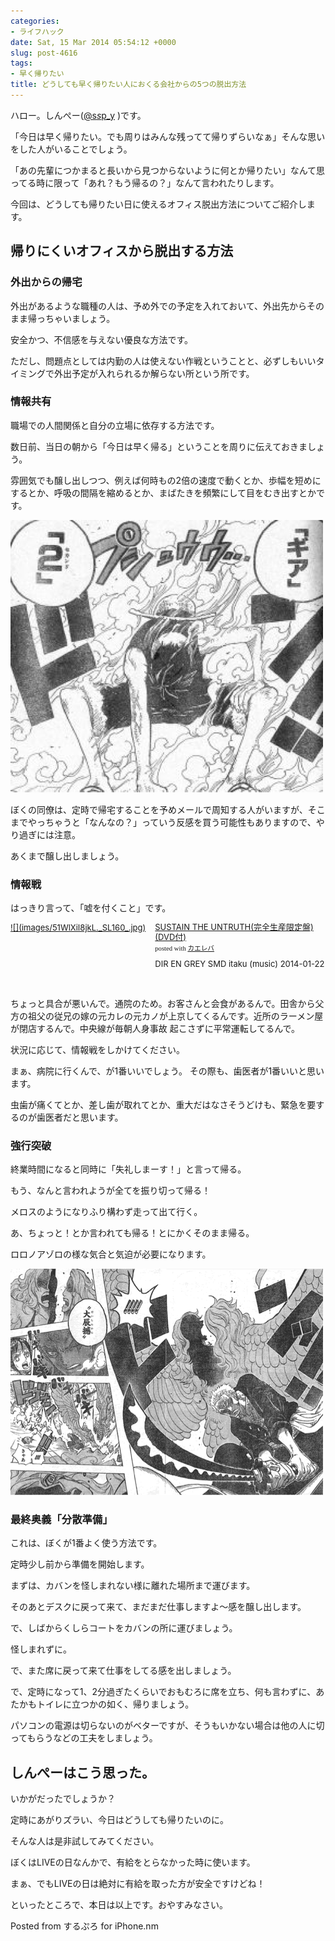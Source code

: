 ```yaml
---
categories:
- ライフハック
date: Sat, 15 Mar 2014 05:54:12 +0000
slug: post-4616
tags:
- 早く帰りたい
title: どうしても早く帰りたい人におくる会社からの5つの脱出方法
---
```


ハロー。しんぺー(<a href="https://twitter.com/s_s_p_y" target="_blank">@s<em>s</em>p_y</a> )です。

「今日は早く帰りたい。でも周りはみんな残ってて帰りずらいなぁ」そんな思いをした人がいることでしょう。

「あの先輩につかまると長いから見つからないように何とか帰りたい」なんて思ってる時に限って「あれ？もう帰るの？」なんて言われたりします。

今回は、どうしても帰りたい日に使えるオフィス脱出方法についてご紹介します。

<h2>帰りにくいオフィスから脱出する方法</h2>
<h3>外出からの帰宅</h3>

外出があるような職種の人は、予め外での予定を入れておいて、外出先からそのまま帰っちゃいましょう。

安全かつ、不信感を与えない優良な方法です。

ただし、問題点としては内勤の人は使えない作戦ということと、必ずしもいいタイミングで外出予定が入れられるか解らない所という所です。

<h3>情報共有</h3>

職場での人間関係と自分の立場に依存する方法です。

数日前、当日の朝から「今日は早く帰る」ということを周りに伝えておきましょう。

雰囲気でも醸し出しつつ、例えば何時もの2倍の速度で動くとか、歩幅を短めにするとか、呼吸の間隔を縮めるとか、まばたきを頻繁にして目をむき出すとかです。

![](images/slooProImg_20140315145406.jpg)

ぼくの同僚は、定時で帰宅することを予めメールで周知する人がいますが、そこまでやっちゃうと「なんなの？」っていう反感を買う可能性もありますので、やり過ぎには注意。

あくまで醸し出しましょう。

<h3>情報戦</h3>

はっきり言って、「嘘を付くこと」です。

<div class="kaerebalink-box" style="text-align:left;padding-bottom:20px;font-size:small;/zoom: 1;overflow: hidden;"><div class="kaerebalink-image" style="float:left;margin:0 15px 10px 0;"><a href="http://www.amazon.co.jp/exec/obidos/ASIN/B00FY10G7M/warawareotoko-22/ref=nosim/" rel="nofollow" target="_blank">![](images/51WlXiI8jkL._SL160_.jpg)</a></div><div class="kaerebalink-info" style="line-height:120%;/zoom: 1;overflow: hidden;"><div class="kaerebalink-name" style="margin-bottom:10px;line-height:120%"><a href="http://www.amazon.co.jp/exec/obidos/ASIN/B00FY10G7M/warawareotoko-22/ref=nosim/" rel="nofollow" target="_blank">SUSTAIN THE UNTRUTH(完全生産限定盤)(DVD付)</a><div class="kaerebalink-powered-date" style="font-size:8pt;margin-top:5px;font-family:verdana;line-height:120%">posted with <a href="http://kaereba.com" rel="nofollow" target="_blank">カエレバ</a></div></div><div class="kaerebalink-detail" style="margin-bottom:5px;">DIR EN GREY SMD itaku (music) 2014-01-22    </div><div class="kaerebalink-link1" style="margin-top:10px;"></div></div><div class="booklink-footer" style="clear: left"></div></div>

ちょっと具合が悪いんで。通院のため。お客さんと会食があるんで。田舎から父方の祖父の従兄の嫁の元カレの元カノが上京してくるんです。近所のラーメン屋が閉店するんで。中央線が毎朝人身事故
起こさずに平常運転してるんで。

状況に応じて、情報戦をしかけてください。

まぁ、病院に行くんで、が1番いいでしょう。
その際も、歯医者が1番いいと思います。

虫歯が痛くてとか、差し歯が取れてとか、重大だはなさそうどけも、緊急を要するのが歯医者だと思います。

<h3>強行突破</h3>

終業時間になると同時に「失礼しまーす！」と言って帰る。

もう、なんと言われようが全てを振り切って帰る！

メロスのようになりふり構わず走って出て行く。

あ、ちょっと！とか言われても帰る！とにかくそのまま帰る。

ロロノアゾロの様な気合と気迫が必要になります。

![](images/slooProImg_20140315145409.png)

<h3>最終奥義「分散準備」</h3>

これは、ぼくが1番よく使う方法です。

定時少し前から準備を開始します。

まずは、カバンを怪しまれない様に離れた場所まで運びます。

そのあとデスクに戻って来て、まだまだ仕事しますよ〜感を醸し出します。

で、しばからくしらコートをカバンの所に運びましょう。

怪しまれずに。

で、また席に戻って来て仕事をしてる感を出しましょう。

で、定時になって1、2分過ぎたくらいでおもむろに席を立ち、何も言わずに、あたかもトイレに立つかの如く、帰りましょう。

パソコンの電源は切らないのがベターですが、そうもいかない場合は他の人に切ってもらうなどの工夫をしましょう。

<h2>しんぺーはこう思った。</h2>

いかがだったでしょうか？

定時にあがりズラい、今日はどうしても帰りたいのに。

そんな人は是非試してみてください。

ぼくはLIVEの日なんかで、有給をとらなかった時に使います。

まぁ、でもLIVEの日は絶対に有給を取った方が安全ですけどね！

といったところで、本日は以上です。おやすみなさい。

Posted from するぷろ for iPhone.nm